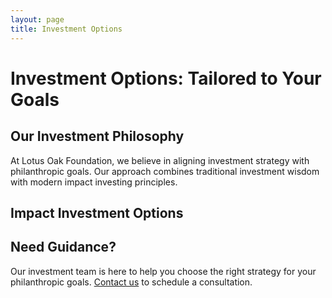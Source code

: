 ```yaml
---
layout: page
title: Investment Options
---
```


# Investment Options: Tailored to Your Goals

## Our Investment Philosophy

At Lotus Oak Foundation, we believe in aligning investment strategy with philanthropic goals. Our approach combines traditional investment wisdom with modern impact investing principles.

## Impact Investment Options




## Need Guidance?

Our investment team is here to help you choose the right strategy for your philanthropic goals. [Contact us](/contact) to schedule a consultation. 